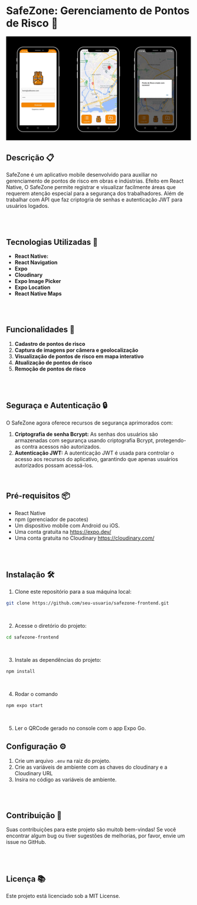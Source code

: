 # SafeZone: Gerenciamento de Pontos de Risco 📱

![Demonstração do Aplicativo](./src/assets/SafeZone_github.png)
<br>

## Descrição 📋

SafeZone é um aplicativo mobile desenvolvido para auxiliar no gerenciamento de pontos de risco em obras e indústrias.
Efeito em React Native, O SafeZone permite registrar e visualizar facilmente áreas que requerem atenção especial para a segurança dos trabalhadores. Além de trabalhar com API que faz criptogria de senhas e autenticação JWT para usuários logados.

<br>
<br>

## Tecnologias Utilizadas 💎

- **React Native:** <br>
- **React Navigation** <br>
- **Expo** <br>
- **Cloudinary** <br>
- **Expo Image Picker** <br>
- **Expo Location** <br>
- **React Native Maps** <br>

<br>
<br>

## Funcionalidades 🔧

1. **Cadastro de pontos de risco**
2. **Captura de imagens por câmera e geolocalização**
3. **Visualização de pontos de risco em mapa interativo**
4. **Atualização de pontos de risco**
5. **Remoção de pontos de risco**

<br>
<br>

## Seguraça e Autenticação 🔒

O SafeZone agora oferece recursos de segurança aprimorados com:

1. **Criptografia de senha Bcrypt:** As senhas dos usuários são armazenadas com segurança usando criptografia Bcrypt, protegendo-as contra acessos não autorizados. <br>
2. **Autenticação JWT:** A autenticação JWT é usada para controlar o acesso aos recursos do aplicativo, garantindo que apenas usuários autorizados possam acessá-los.

<br>

## Pré-requisitos 📦

- React Native <br>
- npm (gerenciador de pacotes) <br>
- Um dispositivo mobile com Android ou iOS. <br>
- Uma conta gratuita na https://expo.dev/ <br>
- Uma conta gratuita no Cloudinary https://cloudinary.com/ <br>

<br>
<br>

## Instalação 🛠️

1. Clone este repositório para a sua máquina local:

```bash
git clone https://github.com/seu-usuario/safezone-frontend.git
```

<br>

2. Acesse o diretório do projeto:

```bash
cd safezone-frontend
```

<br>

3. Instale as dependências do projeto:

```bash
npm install
```

<br>

4. Rodar o comando

```bash
npm expo start
```

<br>

5. Ler o QRCode gerado no console com o app Expo Go.

## Configuração ⚙️

1. Crie um arquivo `.env` na raiz do projeto. <br>
2. Crie as variáveis de ambiente com as chaves do cloudinary e a Cloudinary URL <br>
3. Insira no código as variáveis de ambiente. <br>

<br>
<br>

## Contribuição 🤝

Suas contribuições para este projeto são muitob bem-vindas! Se você encontrar algum bug ou tiver sugestões de melhorias, por favor, envie um issue no GitHub.

<br>
<br>

## Licença 📚

Este projeto está licenciado sob a MIT License.
